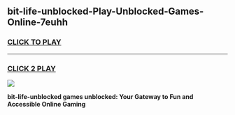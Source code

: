 
## bit-life-unblocked-Play-Unblocked-Games-Online-7euhh
<h3>
<a href="https://premium76.site?title=bit-life-unblocked&ref=25A">CLICK TO PLAY</a></h3>
<hr>

<h3>
<a href="https://premium76.site?title=bit-life-unblocked&ref=25A">CLICK 2 PLAY</a>
  
</h3>

<a href="https://premium76.site?title=bit-life-unblocked&ref=25A"><img src="https://clearcache.store/games.png"></a>


**bit-life-unblocked games unblocked: Your Gateway to Fun and Accessible Online Gaming**
